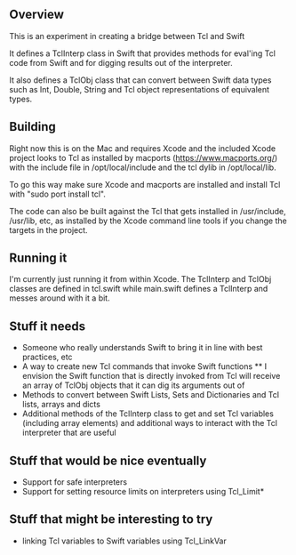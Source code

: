 ## Overview

This is an experiment in creating a bridge between Tcl and Swift

It defines a TclInterp class in Swift that provides methods for eval'ing Tcl code from Swift and for digging results out of the interpreter.

It also defines a TclObj class that can convert between Swift data types such as Int, Double, String and Tcl object representations of equivalent types.

## Building

Right now this is on the Mac and requires Xcode and the included Xcode project looks to Tcl as installed by macports (https://www.macports.org/) with the include file in /opt/local/include and the tcl dylib in /opt/local/lib.

To go this way make sure Xcode and macports are installed and install Tcl with "sudo port install tcl".

The code can also be built against the Tcl that gets installed in /usr/include, /usr/lib, etc, as installed by the Xcode command line tools if you change the targets in the project.

## Running it

I'm currently just running it from within Xcode.  The TclInterp and TclObj classes are defined in tcl.swift while main.swift defines a TclInterp and messes around with it a bit.

## Stuff it needs

* Someone who really understands Swift to bring it in line with best practices, etc
* A way to create new Tcl commands that invoke Swift functions
** I envision the Swift function that is directly invoked from Tcl will receive an array of TclObj objects that it can dig its arguments out of
* Methods to convert between Swift Lists, Sets and Dictionaries and Tcl lists, arrays and dicts
* Additional methods of the TclInterp class to get and set Tcl variables (including array elements) and additional ways to interact with the Tcl interpreter that are useful

## Stuff that would be nice eventually

* Support for safe interpreters
* Support for setting resource limits on interpreters using Tcl_Limit*

## Stuff that might be interesting to try

* linking Tcl variables to Swift variables using Tcl_LinkVar


